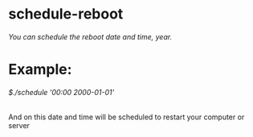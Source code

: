 # schedule-reboot


###### You can schedule the reboot date and time, year.
# Example: 
###### $./schedule '00:00 2000-01-01'
And on this date and time will be scheduled to restart your computer or server

